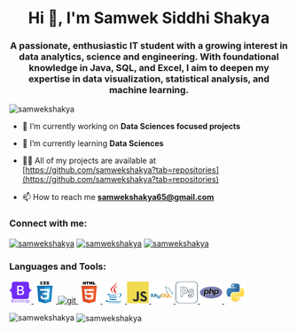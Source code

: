 
<h1 align="center">Hi 👋, I'm Samwek Siddhi Shakya</h1>
<h3 align="center">A passionate, enthusiastic IT student with a growing interest in data analytics, science and engineering. With foundational knowledge in Java, SQL, and Excel, I aim to deepen my expertise in data visualization, statistical analysis, and machine learning.</h3>

<p align="left"> <img src="https://komarev.com/ghpvc/?username=samwekshakya&label=Profile%20views&color=0e75b6&style=flat" alt="samwekshakya" /> </p>

- 🔭 I’m currently working on **Data Sciences focused projects**

- 🌱 I’m currently learning **Data Sciences**

- 👨‍💻 All of my projects are available at [https://github.com/samwekshakya?tab=repositories](https://github.com/samwekshakya?tab=repositories)

- 📫 How to reach me **samwekshakya65@gmail.com**

<h3 align="left">Connect with me:</h3>
<p align="left">
<a href="https://linkedin.com/in/samwekshakya" target="blank"><img align="center" src="https://raw.githubusercontent.com/rahuldkjain/github-profile-readme-generator/master/src/images/icons/Social/linked-in-alt.svg" alt="samwekshakya" height="30" width="40" /></a>
<a href="https://fb.com/samwekshakya" target="blank"><img align="center" src="https://raw.githubusercontent.com/rahuldkjain/github-profile-readme-generator/master/src/images/icons/Social/facebook.svg" alt="samwekshakya" height="30" width="40" /></a>
<a href="https://instagram.com/samwekshakya" target="blank"><img align="center" src="https://raw.githubusercontent.com/rahuldkjain/github-profile-readme-generator/master/src/images/icons/Social/instagram.svg" alt="samwekshakya" height="30" width="40" /></a>
</p>

<h3 align="left">Languages and Tools:</h3>
<p align="left"> <a href="https://getbootstrap.com" target="_blank" rel="noreferrer"> <img src="https://raw.githubusercontent.com/devicons/devicon/master/icons/bootstrap/bootstrap-plain-wordmark.svg" alt="bootstrap" width="40" height="40"/> </a> <a href="https://www.w3schools.com/css/" target="_blank" rel="noreferrer"> <img src="https://raw.githubusercontent.com/devicons/devicon/master/icons/css3/css3-original-wordmark.svg" alt="css3" width="40" height="40"/> </a> <a href="https://git-scm.com/" target="_blank" rel="noreferrer"> <img src="https://www.vectorlogo.zone/logos/git-scm/git-scm-icon.svg" alt="git" width="40" height="40"/> </a> <a href="https://www.w3.org/html/" target="_blank" rel="noreferrer"> <img src="https://raw.githubusercontent.com/devicons/devicon/master/icons/html5/html5-original-wordmark.svg" alt="html5" width="40" height="40"/> </a> <a href="https://www.java.com" target="_blank" rel="noreferrer"> <img src="https://raw.githubusercontent.com/devicons/devicon/master/icons/java/java-original.svg" alt="java" width="40" height="40"/> </a> <a href="https://developer.mozilla.org/en-US/docs/Web/JavaScript" target="_blank" rel="noreferrer"> <img src="https://raw.githubusercontent.com/devicons/devicon/master/icons/javascript/javascript-original.svg" alt="javascript" width="40" height="40"/> </a> <a href="https://www.mysql.com/" target="_blank" rel="noreferrer"> <img src="https://raw.githubusercontent.com/devicons/devicon/master/icons/mysql/mysql-original-wordmark.svg" alt="mysql" width="40" height="40"/> </a> <a href="https://www.photoshop.com/en" target="_blank" rel="noreferrer"> <img src="https://raw.githubusercontent.com/devicons/devicon/master/icons/photoshop/photoshop-line.svg" alt="photoshop" width="40" height="40"/> </a> <a href="https://www.php.net" target="_blank" rel="noreferrer"> <img src="https://raw.githubusercontent.com/devicons/devicon/master/icons/php/php-original.svg" alt="php" width="40" height="40"/> </a> <a href="https://www.python.org" target="_blank" rel="noreferrer"> <img src="https://raw.githubusercontent.com/devicons/devicon/master/icons/python/python-original.svg" alt="python" width="40" height="40"/> </a> </p>

<p><img align="left" src="https://github-readme-stats.vercel.app/api/top-langs?username=samwekshakya&show_icons=true&locale=en&layout=compact" alt="samwekshakya" /></p>

<p>&nbsp;<img align="center" src="https://github-readme-stats.vercel.app/api?username=samwekshakya&show_icons=true&locale=en" alt="samwekshakya" /></p>


